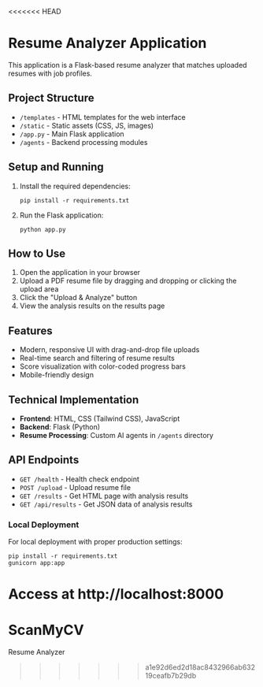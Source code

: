 <<<<<<< HEAD
# Resume Analyzer Application

This application is a Flask-based resume analyzer that matches uploaded resumes with job profiles.

## Project Structure

- `/templates` - HTML templates for the web interface
- `/static` - Static assets (CSS, JS, images)
- `/app.py` - Main Flask application
- `/agents` - Backend processing modules

## Setup and Running

1. Install the required dependencies:

   ```
   pip install -r requirements.txt
   ```

2. Run the Flask application:

   ```
   python app.py
   ```


## How to Use

1. Open the application in your browser 
2. Upload a PDF resume file by dragging and dropping or clicking the upload area
3. Click the "Upload & Analyze" button
4. View the analysis results on the results page

## Features

- Modern, responsive UI with drag-and-drop file uploads
- Real-time search and filtering of resume results
- Score visualization with color-coded progress bars
- Mobile-friendly design

## Technical Implementation

- **Frontend**: HTML, CSS (Tailwind CSS), JavaScript
- **Backend**: Flask (Python)
- **Resume Processing**: Custom AI agents in `/agents` directory

## API Endpoints

- `GET /health` - Health check endpoint
- `POST /upload` - Upload resume file
- `GET /results` - Get HTML page with analysis results
- `GET /api/results` - Get JSON data of analysis results


### Local Deployment

For local deployment with proper production settings:

```
pip install -r requirements.txt
gunicorn app:app
```

Access at http://localhost:8000
=======
# ScanMyCV
Resume Analyzer
>>>>>>> a1e92d6ed2d18ac8432966ab63219ceafb7b29db
